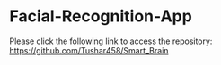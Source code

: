 # Facial-Recognition-App
Please click the following link to access the repository: https://github.com/Tushar458/Smart_Brain
